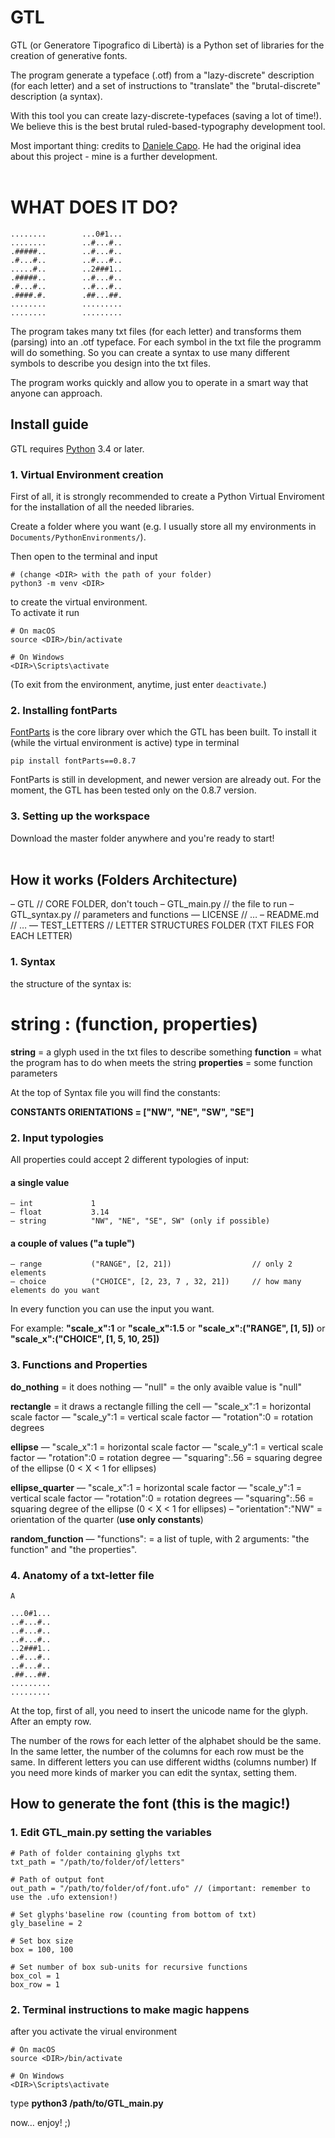 # GTL
GTL (or Generatore Tipografico di Libertà) is a Python set of libraries for the creation of generative fonts.<br />

The program generate a typeface (.otf) from a "lazy-discrete" description (for each letter) and a set of instructions to "translate" the "brutal-discrete" description (a syntax).

With this tool you can create lazy-discrete-typefaces (saving a lot of time!).
We believe this is the best brutal ruled-based-typography development tool. 

Most important thing: credits to [Daniele Capo](http://www.danielecapo.com/). He had the original idea about this project - mine is a further development.
<br />
<br />

# WHAT DOES IT DO?

```
........        ...0#1...
........        ..#...#..
.#####..        ..#...#..
.#...#..        ..#...#..
.....#..        ..2###1..
.#####..        ..#...#..
.#...#..        ..#...#..
.####.#.        .##...##.
........        .........
........        .........

```

The program takes many txt files (for each letter) and transforms them (parsing) into an .otf typeface.
For each symbol in the txt file the programm will do something.
So you can create a syntax to use many different symbols to describe you design into the txt files.

The program works quickly and allow you to operate in a smart way that anyone can approach.

## Install guide
GTL requires [Python](https://www.python.org/) 3.4 or later.

### 1. Virtual Environment creation
First of all, it is strongly recommended to create a Python Virtual Enviroment for the installation of all the needed libraries.

Create a folder where you want (e.g. I usually store all my environments in ```Documents/PythonEnvironments/```).

Then open to the terminal and input
```
# (change <DIR> with the path of your folder)
python3 -m venv <DIR>
```
to create the virtual environment.<br />
To activate it run
```
# On macOS
source <DIR>/bin/activate

# On Windows
<DIR>\Scripts\activate
```
(To exit from the environment, anytime, just enter ```deactivate```.)

### 2. Installing fontParts
[FontParts](https://fontparts.readthedocs.io/) is the core library over which the GTL has been built. To install it (while the virtual environment is active) type in terminal
```
pip install fontParts==0.8.7
```
FontParts is still in development, and newer version are already out. For the moment, the GTL has been tested only on the 0.8.7 version.

### 3. Setting up the workspace
Download the master folder anywhere and you're ready to start!
<br />
<br />

## How it works (Folders Architecture)
– GTL                                   // CORE FOLDER, don't touch
– GTL_main.py                           // the file to run
– GTL_syntax.py                         // parameters and functions
— LICENSE                               // …
– README.md                             // …
— TEST_LETTERS                          // LETTER STRUCTURES FOLDER (TXT FILES FOR EACH LETTER)

### 1. Syntax
the structure of the syntax is: 

# string : (function, properties)

**string**            = a glyph used in the txt files to describe something
**function**          = what the program has to do when meets the string
**properties**        = some function parameters 

At the top of Syntax file you will find the constants:

**CONSTANTS ORIENTATIONS = ["NW", "NE", "SW", "SE"]**

### 2. Input typologies
All properties could accept 2 different typologies of input:

#### a single value
    — int             1
    — float           3.14
    — string          "NW", "NE", "SE", SW" (only if possible)
    
#### a couple of values ("a tuple")
    — range           ("RANGE", [2, 21])                  // only 2 elements
    — choice          ("CHOICE", [2, 23, 7 , 32, 21])     // how many elements do you want 

In every function you can use the input you want.

For example:
**"scale_x":1** or **"scale_x":1.5** or **"scale_x":("RANGE", [1, 5])** or **"scale_x":("CHOICE", [1, 5, 10, 25])**

### 3. Functions and Properties

**do_nothing**          = it does nothing
  — "null"              = the only avaible value is "null"            

**rectangle**           = it draws a rectangle filling the cell
  — "scale_x":1         = horizontal scale factor
  — "scale_y":1         = vertical scale factor
  — "rotation":0        = rotation degrees

**ellipse**
  — "scale_x":1         = horizontal scale factor
  — "scale_y":1         = vertical scale factor
  — "rotation":0        = rotation degree
  — "squaring":.56      = squaring degree of the ellipse (0 < X < 1 for ellipses)
  
**ellipse_quarter**
  — "scale_x":1         = horizontal scale factor
  — "scale_y":1         = vertical scale factor
  — "rotation":0        = rotation degrees
  — "squaring":.56      = squaring degree of the ellipse (0 < X < 1 for ellipses)
  – "orientation":"NW"  = orientation of the quarter (**use only constants**)

**random_function**
  — "functions":        = a list of tuple, with 2 arguments: "the function" and "the properties".

### 4. Anatomy of a txt-letter file

```
A

...0#1...
..#...#..
..#...#..
..#...#..
..2###1..
..#...#..
..#...#..
.##...##.
.........
.........
```

At the top, first of all, you need to insert the unicode name for the glyph.
After an empty row.

The number of the rows for each letter of the alphabet should be the same.
In the same letter, the number of the columns for each row must be the same.
In different letters you can use different widths (columns number)
If you need more kinds of marker you can edit the syntax, setting them.

## How to generate the font (this is the magic!)

### 1. Edit GTL_main.py setting the variables
```
# Path of folder containing glyphs txt
txt_path = "/path/to/folder/of/letters"

# Path of output font
out_path = "/path/to/folder/of/font.ufo" // (important: remember to use the .ufo extension!)

# Set glyphs'baseline row (counting from bottom of txt)
gly_baseline = 2

# Set box size
box = 100, 100

# Set number of box sub-units for recursive functions
box_col = 1
box_row = 1

```

### 2. Terminal instructions to make magic happens

after you activate the virual environment

```
# On macOS
source <DIR>/bin/activate

# On Windows
<DIR>\Scripts\activate
```

type **python3 /path/to/GTL_main.py**

now… enjoy! ;) 
